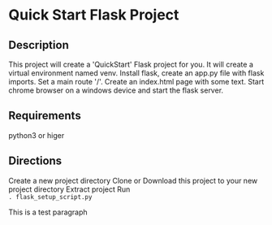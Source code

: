 <h1>Quick Start Flask Project</h1>

<h2>Description</h2>
This project will create a 'QuickStart' Flask project for you. It will create a virtual environment named venv. Install flask, create an app.py file with flask imports. Set a main route '/'. Create an index.html page with some text. Start chrome browser on a windows device and start the flask server.

<h2>Requirements</h2>
python3 or higer

<h2>Directions</h2>
Create a new project directory
Clone or Download this project to your new project directory
Extract project
Run <br><code>. flask_setup_script.py</code>

<p>This is a test paragraph</p>

